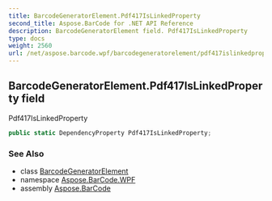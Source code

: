 ```yaml
---
title: BarcodeGeneratorElement.Pdf417IsLinkedProperty
second_title: Aspose.BarCode for .NET API Reference
description: BarcodeGeneratorElement field. Pdf417IsLinkedProperty
type: docs
weight: 2560
url: /net/aspose.barcode.wpf/barcodegeneratorelement/pdf417islinkedproperty/
---
```

## BarcodeGeneratorElement.Pdf417IsLinkedProperty field

Pdf417IsLinkedProperty

```csharp
public static DependencyProperty Pdf417IsLinkedProperty;
```

### See Also

* class [BarcodeGeneratorElement](../)
* namespace [Aspose.BarCode.WPF](../../barcodegeneratorelement/)
* assembly [Aspose.BarCode](../../../)


